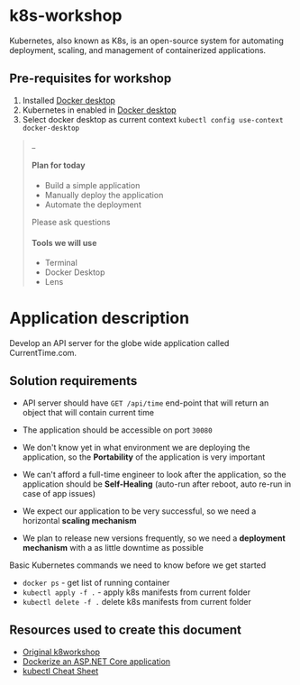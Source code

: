 
# k8s-workshop

Kubernetes, also known as K8s, is an open-source system for automating deployment, scaling, and management of containerized applications.

## Pre-requisites for workshop
1. Installed [Docker desktop](https://www.docker.com/products/docker-desktop/)
2. Kubernetes in enabled in [Docker desktop](https://docs.docker.com/desktop/kubernetes)
3. Select docker desktop as current context `kubectl config use-context docker-desktop`

> _
> #### Plan for today
>
> - Build a simple application
> - Manually deploy the application
> - Automate the deployment
> 
> Please ask questions
>
> #### Tools we will use
> - Terminal
> - Docker Desktop
> - Lens


# Application description

Develop an API server for the globe wide application called CurrentTime.com.

## Solution requirements

- API server should have `GET /api/time` end-point that will return an object that will contain current time

- The application should be accessible on port `30080`

- We don't know yet in what environment we are deploying the application, so the **Portability** of the application is very important

- We can't afford a full-time engineer to look after the application, so the application should be **Self-Healing** (auto-run after reboot, auto re-run in case of app issues)

- We expect our application to be very successful, so we need a horizontal **scaling mechanism**

- We plan to release new versions frequently, so we need a **deployment mechanism** with a as little downtime as possible



Basic Kubernetes commands we need to know before we get started
- `docker ps` - get list of running container
- `kubectl apply -f .` - apply k8s manifests from current folder
- `kubectl delete -f .` delete k8s manifests from current folder


## Resources used to create this document
- [Original k8workshop](https://github.com/u-abramchuk/k8workshop)
- [Dockerize an ASP.NET Core application](https://docs.docker.com/samples/dotnetcore/)
- [kubectl Cheat Sheet](https://kubernetes.io/docs/reference/kubectl/cheatsheet/)

